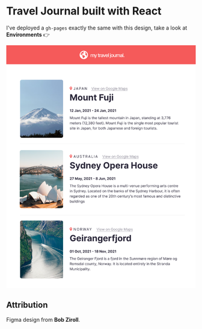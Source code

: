 # Travel Journal built with React
I've deployed a `gh-pages` exactly the same with this design, take a look at **Environments** :point_right:

![travel journal design](public/img/travel-journal-design.png)


## Attribution
Figma design from **Bob Ziroll**.
